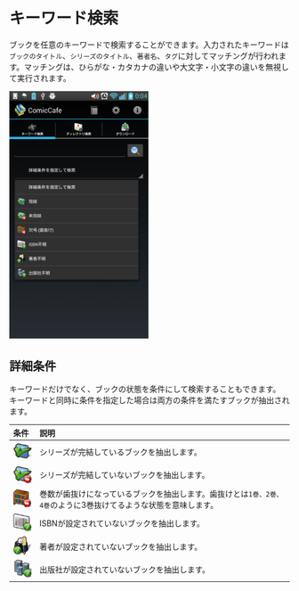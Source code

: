 # キーワード検索
ブックを任意のキーワードで検索することができます。入力されたキーワードは`ブックのタイトル`、`シリーズのタイトル`、`著者名`、`タグ`に対してマッチングが行われます。マッチングは、ひらがな・カタカナの違いや大文字・小文字の違いを無視して実行されます。

<img src='https://raw.githubusercontent.com/burton999dev/ComicCafeHelp/master/images/ja/client/KerywordSearch.png' width='250px'/>


## 詳細条件
キーワードだけでなく、ブックの状態を条件にして検索することもできます。  
キーワードと同時に条件を指定した場合は両方の条件を満たすブックが抽出されます。

|条件|説明|
|:-----------|:------------|
![](https://raw.githubusercontent.com/burton999dev/ComicCafeHelp/master/images/client/search_condition/search_condition_completed.png)|シリーズが完結しているブックを抽出します。
![](https://raw.githubusercontent.com/burton999dev/ComicCafeHelp/master/images/client/search_condition/search_condition_uncompleted.png)|シリーズが完結していないブックを抽出します。
![](https://raw.githubusercontent.com/burton999dev/ComicCafeHelp/master/images/client/search_condition/search_condition_missing_issue.png)|巻数が歯抜けになっているブックを抽出します。歯抜けとは`1巻、2巻、4巻`のように3巻抜けてるような状態を意味します。
![](https://raw.githubusercontent.com/burton999dev/ComicCafeHelp/master/images/client/search_condition/search_condition_unknown_isbn.png)|ISBNが設定されていないブックを抽出します。
![](https://raw.githubusercontent.com/burton999dev/ComicCafeHelp/master/images/client/search_condition/search_condition_unknown_author.png)|著者が設定されていないブックを抽出します。
![](https://raw.githubusercontent.com/burton999dev/ComicCafeHelp/master/images/client/search_condition/search_condition_unknown_publisher.png)|出版社が設定されていないブックを抽出します。

